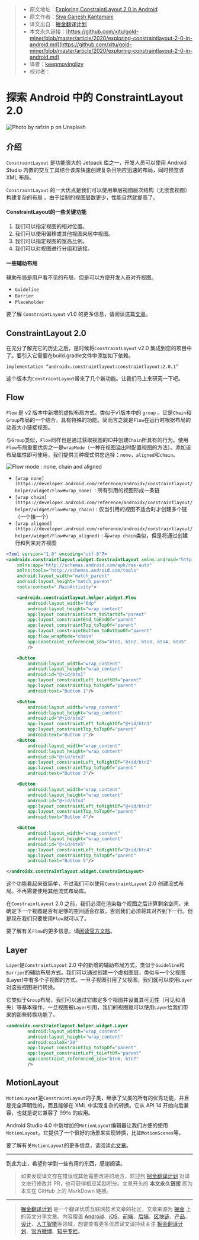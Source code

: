 > - 原文地址：[Exploring ConstraintLayout 2.0 in Android](https://medium.com/better-programming/exploring-constraintlayout-2-0-in-android-317584003ee9)
> - 原文作者：[Siva Ganesh Kantamani](https://medium.com/@sgkantamani)
> - 译文出自：[掘金翻译计划](https://github.com/xitu/gold-miner)
> - 本文永久链接：[https://github.com/xitu/gold-miner/blob/master/article/2020/exploring-constraintlayout-2-0-in-android.md](https://github.com/xitu/gold-miner/blob/master/article/2020/exploring-constraintlayout-2-0-in-android.md)
> - 译者：[keepmovingljzy](https://github.com/keepmovingljzy)
> - 校对者：

# 探索 Android 中的 ConstraintLayout 2.0

![Photo by [rafzin p](https://unsplash.com/@rafzin?utm_source=medium&utm_medium=referral) on [Unsplash](https://unsplash.com?utm_source=medium&utm_medium=referral)](https://cdn-images-1.medium.com/max/8942/0*goSdyD-yGtjIfUCP)

## 介绍

`ConstraintLayout` 是功能强大的 Jetpack 库之一，开发人员可以使用 Android Studio 内置的交互工具结合该库快速创建复杂且响应迅速的布局，同时预览该 XML 布局。

 `ConstraintLayout` 的一大优点是我们可以使用单层视图层次结构（无嵌套视图）构建复杂的布局 。由于绘制的视图层数更少，性能自然就提高了。

#### ConstraintLayout的一些关键功能

1. 我们可以指定视图的相对位置。
2. 我们可以使用偏移或其他视图来居中视图。
3. 我们可以指定视图的宽高比例。
4. 我们可以对视图进行分组和链接。

#### 一些辅助布局

辅助布局是用户看不见的布局，但是可以方便开发人员对齐视图。

- `Guideline`
- `Barrier`
- `Placeholder`

要了解 `ConstraintLayout` v1.0 的更多信息，请阅读这篇[文章](https://medium.com/better-programming/essential-components-of-constraintlayout-7f4026a1eb87)。

## ConstraintLayout 2.0

在充分了解完它的历史之后，是时候将`ConstraintLayout` v2.0 集成到您的项目中了。要引入它需要在build.gradle文件中添加如下依赖。

```
implementation “androidx.constraintlayout:constraintlayout:2.0.1”
```

这个版本为`ConstraintLayout`带来了几个新功能。让我们马上来研究一下吧。

## Flow

`Flow` 是 v2 版本中新增的虚拟布局方式，类似于v1版本中的 `group` 。它是`Chain`和`Group`布局的一个结合，具有特殊的功能。简而言之就是`Flow`在运行时根据布局的动态大小链接视图。

与`Group`类似，`Flow`同样也是通过获取视图的ID并创建`Chain`所具有的行为。使用 `Flow`布局重要优势之一是`wrapMode`（一种在视图溢出时配置视图的方法）。添加该布局属性即可使用，我们提供三种模式供您选择：`none`，`aligned`和`chain`。

![Flow mode : none, chain and aligned](https://cdn-images-1.medium.com/max/2000/0*RK2f87Te_cm259Gg)

- `[wrap none](https://developer.android.com/reference/androidx/constraintlayout/helper/widget/Flow#wrap_none) `: 所有引用的视图形成一条链
- `[wrap chain](https://developer.android.com/reference/androidx/constraintlayout/helper/widget/Flow#wrap_chain)` : 仅当引用的视图不适合时才创建多个链（一个接一个）
- `[wrap aligned](https://developer.android.com/reference/androidx/constraintlayout/helper/widget/Flow#wrap_aligned)` : 与`wrap chain`类似，但是将通过创建行和列来对齐视图

```XML
<?xml version="1.0" encoding="utf-8"?>
<androidx.constraintlayout.widget.ConstraintLayout xmlns:android="http://schemas.android.com/apk/res/android"
    xmlns:app="http://schemas.android.com/apk/res-auto"
    xmlns:tools="http://schemas.android.com/tools"
    android:layout_width="match_parent"
    android:layout_height="match_parent"
    tools:context=".MainActivity">

    <androidx.constraintlayout.helper.widget.Flow
        android:layout_width="0dp"
        android:layout_height="wrap_content"
        app:layout_constraintStart_toStartOf="parent"
        app:layout_constraintEnd_toEndOf="parent"
        app:layout_constraintTop_toTopOf="parent"
        app:layout_constraintBottom_toBottomOf="parent"
        app:flow_wrapMode="chain"
        app:constraint_referenced_ids="btn1, btn2, btn3, btn4, btn5"
        />

    <Button
        android:layout_width="wrap_content"
        android:layout_height="wrap_content"
        android:id="@+id/btn1"
        app:layout_constraintLeft_toLeftOf="parent"
        app:layout_constraintTop_toTopOf="parent"
        android:text="Button 1"/>

    <Button
        android:layout_width="wrap_content"
        android:layout_height="wrap_content"
        android:id="@+id/btn2"
        app:layout_constraintLeft_toRightOf="@+id/btn1"
        app:layout_constraintTop_toTopOf="parent"
        android:text="Button 2"/>
    <Button
        android:layout_width="wrap_content"
        android:layout_height="wrap_content"
        android:id="@+id/btn3"
        app:layout_constraintLeft_toRightOf="@+id/btn2"
        app:layout_constraintTop_toTopOf="parent"
        android:text="Button 3"/>

    <Button
        android:layout_width="wrap_content"
        android:layout_height="wrap_content"
        android:id="@+id/btn4"
        app:layout_constraintLeft_toRightOf="@+id/btn3"
        app:layout_constraintTop_toTopOf="parent"
        android:text="Button 4"/>

    <Button
        android:layout_width="wrap_content"
        android:layout_height="wrap_content"
        android:id="@+id/btn5"
        app:layout_constraintLeft_toRightOf="@+id/btn4"
        app:layout_constraintTop_toTopOf="parent"
        android:text="Button 5"/>

</androidx.constraintlayout.widget.ConstraintLayout>
```

这个功能看起来很简单，不过我们可以使用`ConstraintLayout` 2.0 创建流式布局。不再需要使用其他流式布局库。          

在`ConstraintLayout` 2.0 之前，我们必须在渲染每个视图之后计算剩余空间，来确定下一个视图是否有足够的空间适合存放，否则我们必须将其对齐到下一行。但是现在我们只要使用`Flow`就可以了。

要了解有关`Flow`的更多信息，请[阅读官方文档](https://developer.android.com/reference/androidx/constraintlayout/helper/widget/Flow)。

## Layer

`Layer`是`ConstraintLayout` 2.0 中的新增的辅助布局方式，类似于`Guideline`和`Barrier`的辅助布局方式。我们可以通过创建一个虚拟图层，类似与一个父视图(Layer)中有多个子视图的方式。一旦子视图引用了父视图，我们就可以使用`Layer`对这些视图进行转换。

它类似于`Group`布局，我们可以通过它绑定多个视图并设置其可见性（可见和消失）等基本操作。一旦视图被`Layer`引用，我们的视图就可以使用`Layer`给我们带来的那些转换功能了。

```XML
<androidx.constraintlayout.helper.widget.Layer
        android:layout_width="wrap_content"
        android:layout_height="wrap_content"
        android:scaleX="20"
        app:layout_constraintTop_toTopOf="parent"
        app:layout_constraintLeft_toLeftOf="parent"
        app:constraint_referenced_ids="btn6, btn7"
        />
```

## MotionLayout

`MotionLayout`是`ConstraintLayout`的子类，继承了父类的所有的优秀功能，并且是完全声明性的，而且能够在 XML 中实现复杂的转换。它从 API 14 开始向后兼容，也就是说它兼容了 99％ 的应用。

Android Studio 4.0 中新增加的`MotionLayout`编辑器让我们方便的使用`MotionLayout`。它提供了一个很好的场景来实现转换，比如`MotionScenes`等。

要了解有关`MotionLayout`的更多信息，请阅读此[文章](https://medium.com/better-programming/beginners-guide-to-motion-layout-732395a7de7e)。

------

到此为止，希望你学到一些有用的东西，感谢阅读。

> 如果发现译文存在错误或其他需要改进的地方，欢迎到 [掘金翻译计划](https://github.com/xitu/gold-miner) 对译文进行修改并 PR，也可获得相应奖励积分。文章开头的 **本文永久链接** 即为本文在 GitHub 上的 MarkDown 链接。

------

> [掘金翻译计划](https://github.com/xitu/gold-miner) 是一个翻译优质互联网技术文章的社区，文章来源为 [掘金](https://juejin.im) 上的英文分享文章。内容覆盖 [Android](https://github.com/xitu/gold-miner#android)、[iOS](https://github.com/xitu/gold-miner#ios)、[前端](https://github.com/xitu/gold-miner#前端)、[后端](https://github.com/xitu/gold-miner#后端)、[区块链](https://github.com/xitu/gold-miner#区块链)、[产品](https://github.com/xitu/gold-miner#产品)、[设计](https://github.com/xitu/gold-miner#设计)、[人工智能](https://github.com/xitu/gold-miner#人工智能)等领域，想要查看更多优质译文请持续关注 [掘金翻译计划](https://github.com/xitu/gold-miner)、[官方微博](http://weibo.com/juejinfanyi)、[知乎专栏](https://zhuanlan.zhihu.com/juejinfanyi)。
